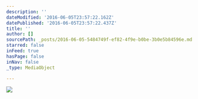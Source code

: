 ```yaml
---
description: ''
dateModified: '2016-06-05T23:57:22.162Z'
datePublished: '2016-06-05T23:57:22.437Z'
title: ''
author: []
sourcePath: _posts/2016-06-05-5484749f-ef82-4f9e-b0be-3b0e5b84596e.md
starred: false
inFeed: true
hasPage: false
inNav: false
_type: MediaObject

---
```

<article style=""><img src="https://the-grid-user-content.s3-us-west-2.amazonaws.com/85de4818-4f66-4eb2-9dab-8b663845e780.png" /></article>